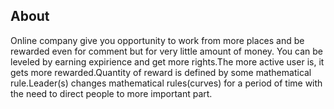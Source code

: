 ## About
Online company give you opportunity to work from more places and be rewarded even for comment but for very little amount of money.
You can be leveled by earning expirience and get more rights.The more active user is, it gets more rewarded.Quantity of reward is 
defined by some mathematical rule.Leader(s) changes mathematical rules(curves) for a period of time with the need to direct people to more important part.
